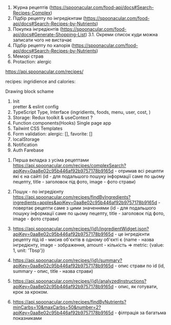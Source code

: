 1. Журна рецептів (https://spoonacular.com/food-api/docs#Search-Recipes-Complex)
2. Підбір рецепту по інгредієнтам (https://spoonacular.com/food-api/docs#Search-Recipes-by-Nutrients)
3. Покупка інгредієнтів (https://spoonacular.com/food-api/docs#Generate-Shopping-List)
   3.1. Окреми список куди можна записати чого не вистачає
4. Підбір рецепту по калорія (https://spoonacular.com/food-api/docs#Search-Recipes-by-Nutrients)
5. Меморі страв
6. Protaction: alergic

https://api.spoonacular.com/recipes/

recipes:
ingridience and calories:

Drawing block schame

1. Init  
   pretter & eslint config
2. TypeScript Type, Interface (ingridients, foods, menu, user, cost, )
3. Storage: Redux toolkit & useContext ?
4. Function components(Hooks) Single page app
5. Tailwint CSS Templates
6. Form validation: alergic: [], favorite: []
7. localStorage
8. Notification
9. Auth Farebase

1) Перша вкладка з усіма рецептами https://api.spoonacular.com/recipes/complexSearch?apiKey=0aa8e02c95b446af92b9757178b9165d - отримав всі рецепти які є на сайті (id - для подальшого пошуку інформації саме по цьому пецепту, title - заголовок під фото, image - фото страви)

2) Пошук - по інгредієнту https://api.spoonacular.com/recipes/findByIngredients?ingredients=apples&apiKey=0aa8e02c95b446af92b9757178b9165d - повертає рецепти саме з цими значеннями (id - для подальшого пошуку інформації саме по цьому пецепту, title - заголовок під фото, image - фото страви)

3) https://api.spoonacular.com/recipes/{id}/ingredientWidget.json?apiKey=0aa8e02c95b446af92b9757178b9165d - це інгредієнти рецепту під id - мисив об'єктів в одному об'єкті є (name - назва інгредієнту, image - зображення, amount - кількість => metric: {value: 1, unit: 'Tbsp'})

4) https://api.spoonacular.com/recipes/{id}/summary?apiKey=0aa8e02c95b446af92b9757178b9165d - опис страви по id (id, summary - опис, title - назва страви)

5) https://api.spoonacular.com/recipes/{id}/analyzedInstructions?apiKey=0aa8e02c95b446af92b9757178b9165d - опис, як готувати, крок за кроком.

6) https://api.spoonacular.com/recipes/findByNutrients?minCarbs=10&maxCarbs=50&number=2?apiKey=0aa8e02c95b446af92b9757178b9165d - філтрація за багатьма показниками
